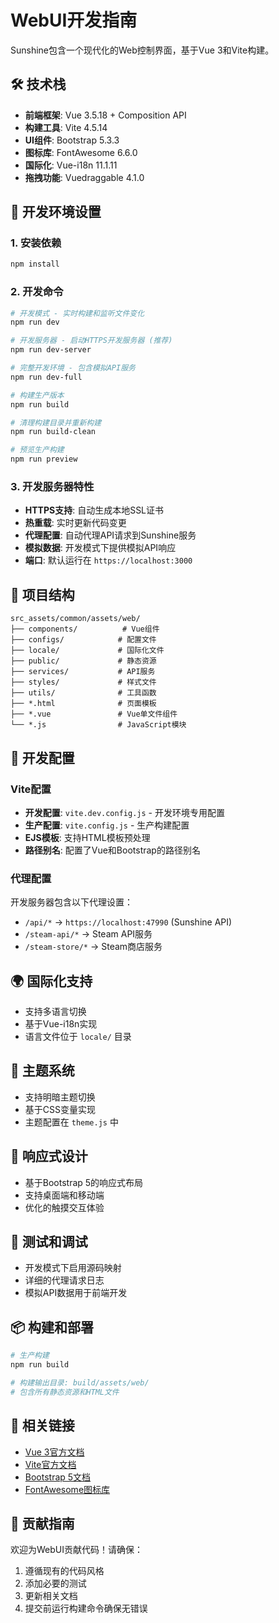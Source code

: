 # WebUI开发指南

Sunshine包含一个现代化的Web控制界面，基于Vue 3和Vite构建。

## 🛠️ 技术栈
- **前端框架**: Vue 3.5.18 + Composition API
- **构建工具**: Vite 4.5.14
- **UI组件**: Bootstrap 5.3.3
- **图标库**: FontAwesome 6.6.0
- **国际化**: Vue-i18n 11.1.11
- **拖拽功能**: Vuedraggable 4.1.0

## 🚀 开发环境设置

### 1. 安装依赖
```bash
npm install
```

### 2. 开发命令
```bash
# 开发模式 - 实时构建和监听文件变化
npm run dev

# 开发服务器 - 启动HTTPS开发服务器 (推荐)
npm run dev-server

# 完整开发环境 - 包含模拟API服务
npm run dev-full

# 构建生产版本
npm run build

# 清理构建目录并重新构建
npm run build-clean

# 预览生产构建
npm run preview
```

### 3. 开发服务器特性
- **HTTPS支持**: 自动生成本地SSL证书
- **热重载**: 实时更新代码变更
- **代理配置**: 自动代理API请求到Sunshine服务
- **模拟数据**: 开发模式下提供模拟API响应
- **端口**: 默认运行在 `https://localhost:3000`

## 📁 项目结构
```
src_assets/common/assets/web/
├── components/          # Vue组件
├── configs/            # 配置文件
├── locale/             # 国际化文件
├── public/             # 静态资源
├── services/           # API服务
├── styles/             # 样式文件
├── utils/              # 工具函数
├── *.html              # 页面模板
├── *.vue               # Vue单文件组件
└── *.js                # JavaScript模块
```

## 🔧 开发配置

### Vite配置
- **开发配置**: `vite.dev.config.js` - 开发环境专用配置
- **生产配置**: `vite.config.js` - 生产构建配置
- **EJS模板**: 支持HTML模板预处理
- **路径别名**: 配置了Vue和Bootstrap的路径别名

### 代理配置
开发服务器包含以下代理设置：
- `/api/*` → `https://localhost:47990` (Sunshine API)
- `/steam-api/*` → Steam API服务
- `/steam-store/*` → Steam商店服务

## 🌍 国际化支持
- 支持多语言切换
- 基于Vue-i18n实现
- 语言文件位于 `locale/` 目录

## 🎨 主题系统
- 支持明暗主题切换
- 基于CSS变量实现
- 主题配置在 `theme.js` 中

## 📱 响应式设计
- 基于Bootstrap 5的响应式布局
- 支持桌面端和移动端
- 优化的触摸交互体验

## 🧪 测试和调试
- 开发模式下启用源码映射
- 详细的代理请求日志
- 模拟API数据用于前端开发

## 📦 构建和部署
```bash
# 生产构建
npm run build

# 构建输出目录: build/assets/web/
# 包含所有静态资源和HTML文件
```

## 🔗 相关链接
- [Vue 3官方文档](https://vuejs.org/)
- [Vite官方文档](https://vitejs.dev/)
- [Bootstrap 5文档](https://getbootstrap.com/docs/5.3/)
- [FontAwesome图标库](https://fontawesome.com/)

## 🤝 贡献指南
欢迎为WebUI贡献代码！请确保：
1. 遵循现有的代码风格
2. 添加必要的测试
3. 更新相关文档
4. 提交前运行构建命令确保无错误
